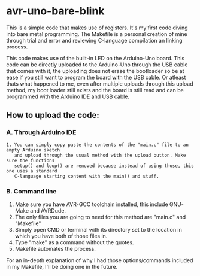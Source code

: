# avr-uno-bare-blink
This is a simple code that makes use of registers. It's my first code diving into bare metal programming.
The Makefile is a personal creation of mine through trial and error and reviewing C-language compilation
an linking process.

This code makes use of the built-in LED on the Arduino-Uno board. This code can be directly uploaded to the Arduino-Uno through
the USB cable that comes with it, the uploading does not erase the bootloader so be at ease if you still want to program the
board with the USB cable. Or atleast thats what happened to me, even after multiple uploads through this upload method, my boot
loader still exists and the board is still read and can be programmed with the Arduino IDE and USB cable.

## How to upload the code:
### A. Through Arduino IDE
    1. You can simply copy paste the contents of the "main.c" file to an empty Arduino sketch
       and upload through the usual method with the upload button. Make sure the functions
       setup() and loop() are removed because instead of using those, this one uses a standard
       C-language starting content with the main() and stuff.
### B. Command line
   1. Make sure you have AVR-GCC toolchain installed, this include GNU-Make and AVRDude.
   2. The only files you are going to need for this method are "main.c" and "Makefile"
   3. Simply open CMD or terminal with its directory set to the location in which you
      have both of those files in.
   4. Type "make" as a command without the quotes.
   5. Makefile automates the process.
   
For an in-depth explanation of why I had those options/commands included in my Makefile, I'll be doing one in the future.
